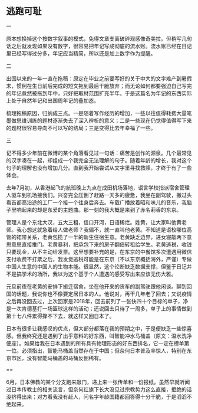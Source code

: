 **<font size=5>逃跑可耻</font>**

一

原本想换掉这个按数字叙事的模式，免得文章支离破碎观感像奇美拉。但稍写几句话之后就发现如果没有数字，很容易把年记写成彻底的流水账。流水账已经在日记里已经写得过分多，年记应当精简，所以还是加上数字作为提醒。

二

出国以来的一年一直在拖稿：原定在毕业之前要写好的关于中大的文字难产到暑假末，惯例在生日前后完成的短文拖到最后干脆放弃；而无论如何都要强迫自己写完的年记竟然被拖到年中，只好把取材范围扩充半年。于是这篇名为年记的东西实际上处于自然年记和出国周年记的叠加态。

梳理拖稿原因，归纳成三点。一是随着写作经历的增加，一些以往值得耗费大量笔墨做思维训练的题材逐渐失去了深入辨析的意义；二是一些现在仍觉得值得写下来的题材很容易导向不可以写的结局；三是变得比去年幸福了一些。

三

记不得多少年前在微博的某个角落看见过一句话：痛苦是创作的源泉。几个最常见的汉字凑在一起，却组成一个我完全无法理解的句子。随着年龄的增长，我对这个句子的理解也没有增加几分。直到我开始尝试从文字里寻找救赎，才终于有了一些体会。

去年7月初，从香港起飞的航班晚上九点在成田机场落地，语言学校指派宿舍管理人驱车到机场接我们。兴奋完全压倒了赶路一天多的疲惫，我坐在副驾驶，撇过头看首都高沿途的工厂一个接一个往身后奔去。车载广播放着昭和味儿的音乐，我脑子里响起来的却是东爱的主题曲。那一刻的我大概是来到了赤名莉香的东京。

管理人是个东北大汉，五大三粗，信口开河，日语稀烂。姓黄，让大家叫他黄老师。我心想这就急着给人做老师？我偏不，就一直叫他老黄。不知道是语校哪位高管的裙带关系，老黄包揽了一半的新生住宿生意。老黄缺乏边界，进女寝敲两下意思意思直接推门。老黄暴利，把承包下来的房子翻倍转租给学生。老黄逃税，收钱只要现金，从不主动给发票。这里想要补充的是，在东京的中餐馆多次遭遇用微信支付收费不打票之后，我发觉逃税可能是在东京（不以东京概括海外，严谨）专做中国人生意的中国人的生物本能。很显然，这个论断缺乏数据支撑，但鉴于日记并不是搞学术的场所，我以为这个基于个人遭遇的感受写出来应该无伤大雅。

元旦前夜在老黄的安排下搬迁宿舍，坐在他开来的货车的副驾驶跟他闲谈。聊到回国的话题，我说你也不像要定居日本的人。他说对，再干几年老了回去；又说疫情之后再没回去过，上次回家是2018年，回去前列了一张快四十个目标的单子，净是一次肯德基打一场篮球这样的活动；还说回去只待了一周多，单子上的事情做到第十七八件累得撑不下去，就这样又回日本了。

日本有很多让我感叹的优点，但大部分都落在我的预期之中，于是便缺乏一些惊喜感。但我终究还是遇到了出乎意料的好东西，叫智能冲水马桶盖（原文：温水洗净便座）。如果给我在日本遇到的所有具有物理形态的好东西排名，它一定在榜单第一位。必须指出，智能马桶盖当然存在于中国；但奈何日本普及率惊人，特别在东京市区，没有智能马桶盖的马桶反倒稀有。

==

6月，日本佛教的某个分支跑来敲门，递上来一张传单和一份报纸。虽然早就听闻过日本传教士的相关流言，但奈何红旗下长大没见过宗教势力这么直接，拒绝的话没挤得出来；对方看我没有赶人，问名字年龄国籍都回答得十分干脆，于是滔滔不绝起来。

